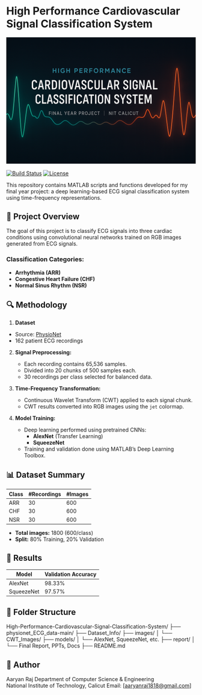 # High Performance Cardiovascular Signal Classification System
![Banner](https://github.com/Aaryanraj1818/High-Performance-ECG-Classification/blob/main/ChatGPT%20Image%20May%207,%202025%20at%2006_46_59%20PM.png?raw=true)

[![Build Status](https://img.shields.io/badge/build-passing-brightgreen)](https://github.com/your-username/your-repository/actions)  <!-- Replace with your own build status badge link -->
[![License](https://img.shields.io/badge/license-MIT-blue)](https://opensource.org/licenses/MIT)  <!-- Replace with your own license badge link -->

This repository contains MATLAB scripts and functions developed for my final year project: a deep learning-based ECG signal classification system using time-frequency representations.

## 📌 Project Overview

The goal of this project is to classify ECG signals into three cardiac conditions using convolutional neural networks trained on RGB images generated from ECG signals.

### Classification Categories:
- **Arrhythmia (ARR)**
- **Congestive Heart Failure (CHF)**
- **Normal Sinus Rhythm (NSR)**

## 🔍 Methodology

1. **Dataset**
 - Source: [PhysioNet](https://physionet.org/)
- 162 patient ECG recordings

2. **Signal Preprocessing:**
   - Each recording contains 65,536 samples.
   - Divided into 20 chunks of 500 samples each.
   - 30 recordings per class selected for balanced data.

2. **Time-Frequency Transformation:**
   - Continuous Wavelet Transform (CWT) applied to each signal chunk.
   - CWT results converted into RGB images using the `jet` colormap.

3. **Model Training:**
   - Deep learning performed using pretrained CNNs:
     - **AlexNet** (Transfer Learning)
     - **SqueezeNet**
   - Training and validation done using MATLAB’s Deep Learning Toolbox.

## 📊 Dataset Summary

| Class | #Recordings | #Images |
|-------|-------------|---------|
| ARR   | 30          | 600     |
| CHF   | 30          | 600     |
| NSR   | 30          | 600     |

- **Total images:** 1800 (600/class)
- **Split:** 80% Training, 20% Validation

## 🧠 Results

| Model      | Validation Accuracy |
|------------|---------------------|
| AlexNet    | 98.33%              |
| SqueezeNet | 97.57%              |

## 📁 Folder Structure
High-Performance-Cardiovascular-Signal-Classification-System/
├── physionet_ECG_data-main/
├── Dataset_Info/
├── images/
│ └── CWT_Images/
├── models/
│ └── AlexNet, SqueezeNet, etc.
├── report/
│ └── Final Report, PPTs, Docs
├── README.md



## 👤 Author
Aaryan Raj
Department of Computer Science & Engineering  
National Institute of Technology, Calicut
Email: [aaryanraj1818@gmail.com]


